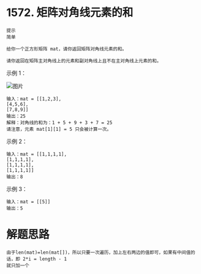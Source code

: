 # 1572. 矩阵对角线元素的和
```
提示
简单

给你一个正方形矩阵 mat，请你返回矩阵对角线元素的和。

请你返回在矩阵主对角线上的元素和副对角线上且不在主对角线上元素的和。
```


示例  1：

![图片](https://assets.leetcode.com/uploads/2020/08/14/sample_1911.png)
```
输入：mat = [[1,2,3],
[4,5,6],
[7,8,9]]
输出：25
解释：对角线的和为：1 + 5 + 9 + 3 + 7 = 25
请注意，元素 mat[1][1] = 5 只会被计算一次。
```
示例  2：
```
输入：mat = [[1,1,1,1],
[1,1,1,1],
[1,1,1,1],
[1,1,1,1]]
输出：8
```
示例 3：
```
输入：mat = [[5]]
输出：5
```

# 解题思路
```
由于len(mat)=len(mat[])，所以只要一次遍历，加上左右两边的值即可，如果有中间值的话，即 2*i = length - 1
就只加一个
```
